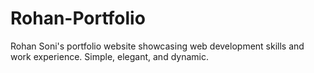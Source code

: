 # Rohan-Portfolio
Rohan Soni's portfolio website showcasing web development skills and work experience. Simple, elegant, and dynamic.
